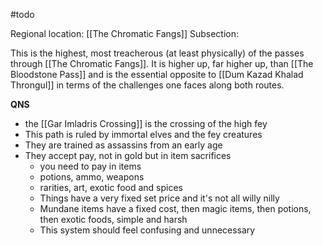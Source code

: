 #todo

Regional location: [[The Chromatic Fangs]]
Subsection: 

This is the highest, most treacherous (at least physically) of the passes through [[The Chromatic Fangs]]. It is higher up, far higher up, than [[The Bloodstone Pass]] and is the essential opposite to [[Dum Kazad Khalad Throngul]] in terms of the challenges one faces along both routes.

**QNS**
- the [[Gar Imladris Crossing]] is the crossing of the high fey
- This path is ruled by immortal elves and the fey creatures
- They are trained as assassins from an early age
- They accept pay, not in gold but in item sacrifices
	- you need to pay in items
	- potions, ammo, weapons
	- rarities, art, exotic food and spices
	- Things have a very fixed set price and it's not all willy nilly
	- Mundane items have a fixed cost, then magic items, then potions, then exotic foods, simple and harsh
	- This system should feel confusing and unnecessary 
